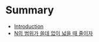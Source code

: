 # Summary

* [Introduction](README.md)
* [N의 범위가 쓸데 없이 넓을 때 줄이자](nc758-bc94-c704-ac00-c4f8-b370-c5c6-c774-b113-c744-b54c-c904-c774-c790.md)

